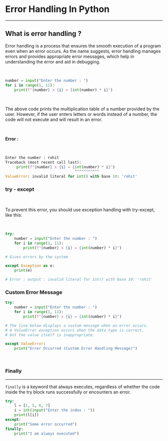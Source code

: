 # Error Handling In Python
---

## What is error handling ?

Error handling is a process that ensures the smooth execution of a program even when an error occurs. As the name suggests, error handling manages errors and provides appropriate error messages, which help in understanding the error and aid in debugging.

<br>

```python
number = input("Enter the number : ")
for i in range(1, 11):
    print(f"{number} x {i} = {int(number) * i}")
```

<br>

The above code prints the multiplication table of a number provided by the user. However, if the user enters letters or words instead of a number, the code will not execute and will result in an error.

<br>

**Error :**

<br>

```python
Enter the number : rohit
Traceback (most recent call last):
     print(f"{number} x {i} = {int(number) * i}")
                               ^^^^^^^^^^^
ValueError: invalid literal for int() with base 10: 'rohit'
```

### try - except
<br>

To prevent this error, you should use exception handling with try-except, like this:

<br>


```python
try:
    number = input("Enter the number : ")
    for i in range(1, 11):
        print(f"{number} x {i} = {int(number) * i}")

# Gives errors by the system

except Exception as e:
    print(e)

# Error : output : invalid literal for int() with base 10: 'rohit'

```

### Custom Error Message

```python
try:
    number = input("Enter the number : ")
    for i in range(1, 11):
        print(f"{number} x {i} = {int(number) * i}")

# The line below displays a custom message when an error occurs.
# A ValueError exception occurs when the data type is correct, 
# but the value itself is inappropriate.

except ValueError:
    print("Error Occurred (Custom Error Handling Message)")
```

<br>


### Finally
---

`finally` is a keyword that always executes, regardless of whether the code inside the try block runs successfully or encounters an error.

```python
try:
    l = [1, 5, 6, 7]
    i = int(input("Enter the index : "))
    print(l[i])
except:
    print("Some error occurred")
finally:
    print("I am always executed")
```



